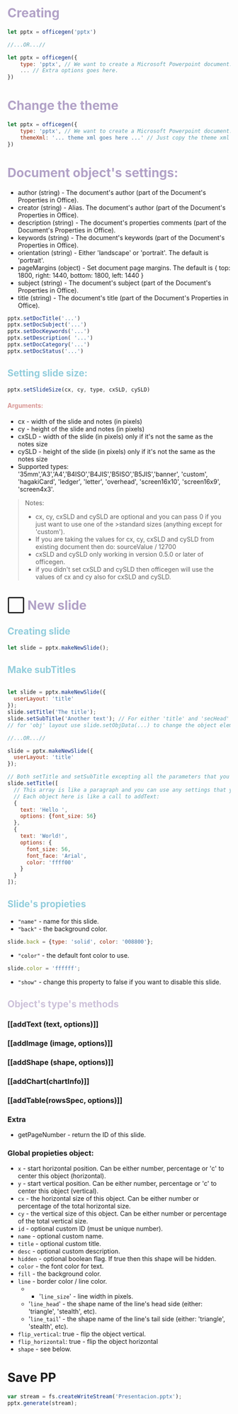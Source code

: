 # <font color="#b2a2c7">Creating</font>

```js
let pptx = officegen('pptx')

//...OR...//

let pptx = officegen({
	type: 'pptx', // We want to create a Microsoft Powerpoint document.
	... // Extra options goes here.
})
```

# <font color="#b2a2c7">Change the theme</font>

```js
let pptx = officegen({
	type: 'pptx', // We want to create a Microsoft Powerpoint document.
	themeXml: '... theme xml goes here ...' // Just copy the theme xml code from existing office document (stored in ppt\theme\theme1.xml).
})
```

# <font color="#b2a2c7">Document object's settings:</font>

- author (string) - The document's author (part of the Document's Properties in Office).
- creator (string) - Alias. The document's author (part of the Document's Properties in Office).
- description (string) - The document's properties comments (part of the Document's Properties in Office).
- keywords (string) - The document's keywords (part of the Document's Properties in Office).
- orientation (string) - Either 'landscape' or 'portrait'. The default is 'portrait'.
- pageMargins (object) - Set document page margins. The default is { top: 1800, right: 1440, bottom: 1800, left: 1440 }
- subject (string) - The document's subject (part of the Document's Properties in Office).
- title (string) - The document's title (part of the Document's Properties in Office).

```js
pptx.setDocTitle('...')
pptx.setDocSubject('...')
pptx.setDocKeywords('...')
pptx.setDescription( '...')
pptx.setDocCategory('...')
pptx.setDocStatus('...')
```

## <font color="#92cddc">Setting slide size:</font>

```js
pptx.setSlideSize(cx, cy, type, cxSLD, cySLD)
```

#### <font color="#d99694">Arguments:</font>

- cx - width of the slide and notes (in pixels)
- cy - height of the slide and notes (in pixels)
- cxSLD - width of the slide (in pixels) only if it's not the same as the notes size
- cySLD - height of the slide (in pixels) only if it's not the same as the notes size
- Supported types: '35mm','A3','A4','B4ISO','B4JIS','B5ISO','B5JIS','banner', 'custom', 'hagakiCard', 'ledger', 'letter', 'overhead', 'screen16x10', 'screen16x9', 'screen4x3'.

>Notes:
>- cx, cy, cxSLD and cySLD are optional and you can pass 0 if you just want to use one of the >standard sizes (anything except for 'custom').
>- If you are taking the values for cx, cy, cxSLD and cySLD from existing document then do: sourceValue / 12700
>- cxSLD and cySLD only working in version 0.5.0 or later of officegen.
>- if you didn't set cxSLD and cySLD then officegen will use the values of cx and cy also for cxSLD and cySLD.
# ⬜ <font color="#b2a2c7">New slide</font>

## <font color="#92cddc">Creating slide</font>

```js
let slide = pptx.makeNewSlide();
```

## <font color="#92cddc">Make subTitles</font>

```js

let slide = pptx.makeNewSlide({
  userLayout: 'title'
});
slide.setTitle('The title');
slide.setSubTitle('Another text'); // For either 'title' and 'secHead' only.
// for 'obj' layout use slide.setObjData(...) to change the object element inside the slide.

//...OR...//

slide = pptx.makeNewSlide({
  userLayout: 'title'
});

// Both setTitle and setSubTitle excepting all the parameters that you can pass to slide.addText - see below:
slide.setTitle([
  // This array is like a paragraph and you can use any settings that you pass for creating a paragraph,
  // Each object here is like a call to addText:
  {
    text: 'Hello ',
    options: {font_size: 56}
  },
  {
    text: 'World!',
    options: {
      font_size: 56,
      font_face: 'Arial',
      color: 'ffff00'
    }
  }
]);

```

## <font color="#92cddc">Slide's propieties</font>

- `"name"` - name for this slide.
- `"back"` - the background color.
```js
slide.back = {type: 'solid', color: '008800'};
```
- `"color"` - the default font color to use.
```js
slide.color = 'ffffff';
```
- `"show"` - change this property to false if you want to disable this slide.

## <font color="#ccc1d9">Object's type's methods</font>

### [[addText (text, options)]]
###  [[addImage (image, options)]]
### [[addShape (shape, options)]]
### [[addChart(chartInfo)]]
### [[addTable(rowsSpec, options)]]
### Extra 
- getPageNumber - return the ID of this slide.
### Global propieties object:

- `x` - start horizontal position. Can be either number, percentage or 'c' to center this object (horizontal).
- `y` - start vertical position. Can be either number, percentage or 'c' to center this object (vertical).
- `cx` - the horizontal size of this object. Can be either number or percentage of the total horizontal size.
- `cy` - the vertical size of this object. Can be either number or percentage of the total vertical size.
- `id` - optional custom ID (must be unique number).
- `name` - optional custom name.
- `title` - optional custom title.
- `desc` - optional custom description.
- `hidden` - optional boolean flag. If true then this shape will be hidden.
- `color` - the font color for text.
- `fill` - the background color.
- `line` - border color / line color.
	- - '`line_size`' - line width in pixels.
	- '`line_head`' - the shape name of the line's head side (either: 'triangle', 'stealth', etc).
	- '`line_tail`' - the shape name of the line's tail side (either: 'triangle', 'stealth', etc).
- `flip_vertical`: true - flip the object vertical.
- `flip_horizontal`: true - flip the object horizontal
- `shape` - see below.
# Save PP

```js
var stream = fs.createWriteStream('Presentacion.pptx');
pptx.generate(stream);
```